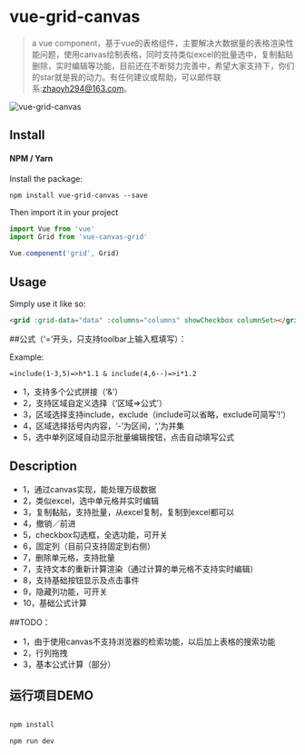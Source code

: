 # vue-grid-canvas

> a vue component，基于vue的表格组件，主要解决大数据量的表格渲染性能问题，使用canvas绘制表格，同时支持类似excel的批量选中，复制黏贴删除，实时编辑等功能，目前还在不断努力完善中，希望大家支持下，你们的star就是我的动力。有任何建议或帮助，可以邮件联系:zhaoyh294@163.com。

![vue-grid-canvas](https://github.com/Harveyzhao/vue-grid-canvas/blob/master/WechatIMG132.jpeg?raw=true)


## Install

#### NPM / Yarn

Install the package:

```
npm install vue-grid-canvas --save
```

Then import it in your project

```js
import Vue from 'vue'
import Grid from 'vue-canvas-grid'

Vue.component('grid', Grid)
```

## Usage

Simply use it like so:

```html
<grid :grid-data="data" :columns="columns" showCheckbox columnSet></grid>
```

##公式（‘=’开头，只支持toolbar上输入框填写）：

Example:

```
=include(1-3,5)=>h*1.1 & include(4,6--)=>i*1.2 
```

* 1，支持多个公式拼接（‘&’）
* 2，支持区域自定义选择（‘区域=>公式’）
* 3，区域选择支持include，exclude（include可以省略，exclude可简写‘!’）
* 4，区域选择括号内内容，‘-’为区间，‘,’为并集
* 5，选中单列区域自动显示批量编辑按钮，点击自动填写公式

## Description
* 1，通过canvas实现，能处理万级数据
* 2，类似excel，选中单元格并实时编辑
* 3，复制黏贴，支持批量，从excel复制，复制到excel都可以
* 4，撤销／前进
* 5，checkbox勾选框，全选功能，可开关
* 6，固定列（目前只支持固定到右侧）
* 7，删除单元格，支持批量
* 7，支持文本的重新计算渲染（通过计算的单元格不支持实时编辑）
* 8，支持基础按钮显示及点击事件
* 9，隐藏列功能，可开关
* 10，基础公式计算


##TODO：
* 1，由于使用canvas不支持浏览器的检索功能，以后加上表格的搜索功能
* 2，行列拖拽
* 3，基本公式计算（部分）




## 运行项目DEMO

``` bash

npm install

npm run dev

